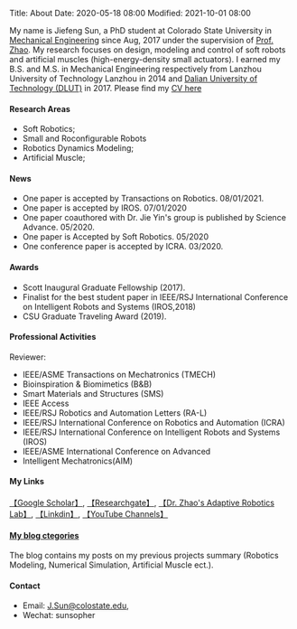 Title: About
Date: 2020-05-18 08:00
Modified: 2021-10-01 08:00

My name is Jiefeng Sun, a PhD student at Colorado State University in [Mechanical Engineering](https://www.engr.colostate.edu/me/) since Aug, 2017 under the supervision of [Prof. Zhao](https://www.engr.colostate.edu/me/dr-jianguo-zhao/). My research focuses on design, modeling and control of soft robots and artificial muscles (high-energy-density small actuators). I earned my B.S. and M.S. in Mechanical Engineering respectively from Lanzhou University of Technology Lanzhou in 2014 and [Dalian University of Technology (DLUT)](http://en.dlut.edu.cn/) in 2017. Please find my [CV here]({static}/pdfs/CV_Jiefeng_Sun.pdf)

#### Research Areas
- Soft Robotics;
- Small and Roconfigurable Robots
- Robotics Dynamics Modeling; 
- Artificial Muscle; 

#### News

- One paper is accepted by Transactions on Robotics. 08/01/2021.
- One paper is accepted by IROS. 07/01/2020
- One paper coauthored with Dr. Jie Yin's group is published by Science Advance. 05/2020.
- One paper is Accepted by Soft Robotics. 05/2020
- One conference paper is accepted by ICRA. 03/2020.

#### Awards
- Scott Inaugural Graduate Fellowship (2017). 
- Finalist for the best student paper in IEEE/RSJ International Conference on Intelligent Robots and Systems (IROS,2018)
- CSU Graduate Traveling Award (2019).

#### Professional Activities
Reviewer: 

- IEEE/ASME Transactions on Mechatronics (TMECH)
- Bioinspiration & Biomimetics (B&B)
- Smart Materials and Structures (SMS)
- IEEE Access
- IEEE/RSJ Robotics and Automation Letters (RA-L)
- IEEE/RSJ International Conference on Robotics and Automation (ICRA)
- IEEE/RSJ International Conference on Intelligent Robots and Systems (IROS)
- IEEE/ASME International Conference on Advanced
- Intelligent Mechatronics(AIM)


#### My Links
[【Google Scholar】](https://scholar.google.com/citations?user=fjUoHOsAAAAJ&hl=en), [【Researchgate】](https://www.researchgate.net/profile/Jiefeng_Sun2), [【Dr. Zhao's Adaptive Robotics Lab】](https://www.engr.colostate.edu/laboratories/adaptive-robotics-laboratory/), [【Linkdin】](https://www.linkedin.com/in/jiefeng-sun/), [【YouTube Channels】](https://www.youtube.com/channel/UCkeHwaZrEeFG-GXNSTONIzg)

#### [My blog ctegories](https://jiefengsun.github.io/categories.html)
The blog contains my posts on my previous projects summary (Robotics Modeling, Numerical Simulation, Artificial Muscle ect.).


#### Contact
- Email: <J.Sun@colostate.edu>, 
- Wechat: sunsopher
